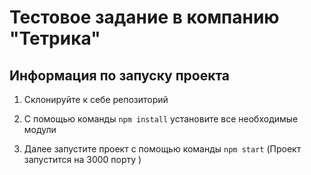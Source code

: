 # Тестовое задание в компанию "Тетрика"
## Информация по запуску проекта

1) Склонируйте к себе репозиторий

2) С помощью команды `npm install` установите все необходимые модули

3) Далее запустите проект с помощью команды  `npm start` (Проект запустится на 3000 порту )
